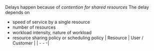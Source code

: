 Delays happen because of *contention for shared resources*
The delay depends on 
- speed of service by a single resource
- number of resources
- workload intensity,  nature of workload
- resource sharing policy or scheduling policy
| Resource | User / Customer |
| - - -| 
